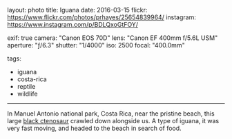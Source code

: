 layout: photo
title: Iguana
date: 2016-03-15
flickr: https://www.flickr.com/photos/prhayes/25654839964/
instagram: https://www.instagram.com/p/BDLQxoGtFOY/

exif: true
camera: "Canon EOS 70D"
lens: "Canon EF 400mm f/5.6L USM"
aperture: "ƒ/6.3"
shutter: "1/4000"
iso: 2500
focal: "400.0mm"

tags:
  - iguana
  - costa-rica
  - reptile
  - wildlife
---

In Manuel Antonio national park, Costa Rica, near the pristine beach, this large [black ctenosaur](https://en.wikipedia.org/wiki/Ctenosaura_similis) crawled down alongside us. A type of iguana, it was very fast moving, and headed to the beach in search of food.
